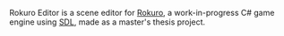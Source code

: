 Rokuro Editor is a scene editor for [Rokuro](https://github.com/PiotrDeda/rokuro), a work-in-progress C# game engine using [SDL](http://libsdl.org/), made as a master's thesis project.

